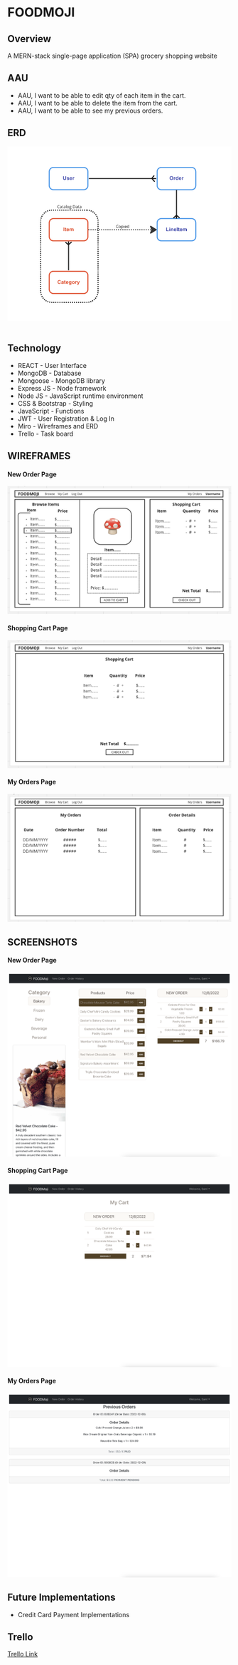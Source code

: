 # FOODMOJI

## Overview

A MERN-stack single-page application (SPA) grocery shopping website

## AAU

- AAU, I want to be able to edit qty of each item in the cart.
- AAU, I want to be able to delete the item from the cart.
- AAU, I want to be able to see my previous orders.

## ERD

![ERD](/public/stylesheets/images/erd.png)
<br><br>

## Technology

- REACT - User Interface
- MongoDB - Database
- Mongoose - MongoDB library
- Express JS - Node framework
- Node JS - JavaScript runtime environment
- CSS & Bootstrap - Styling
- JavaScript - Functions
- JWT - User Registration & Log In
- Miro - Wireframes and ERD
- Trello - Task board

## WIREFRAMES

#### New Order Page

![Browse Page](/public/stylesheets/images/browsepage.png)

#### Shopping Cart Page

![Shopping Cart](/public/stylesheets/images/shoppingcart.png)

#### My Orders Page

![My Orders](/public/stylesheets/images/myorders.png)

## SCREENSHOTS

#### New Order Page

![Browse Page](/public/stylesheets/images/neworder.png)

#### Shopping Cart Page

![Shopping Cart](/public/stylesheets/images/cart.png)

#### My Orders Page

![My Orders](/public/stylesheets/images/previousorder.png)

## Future Implementations

- Credit Card Payment Implementations

## Trello

[Trello Link](https://trello.com/b/Us4hLquf/foodmoji)
